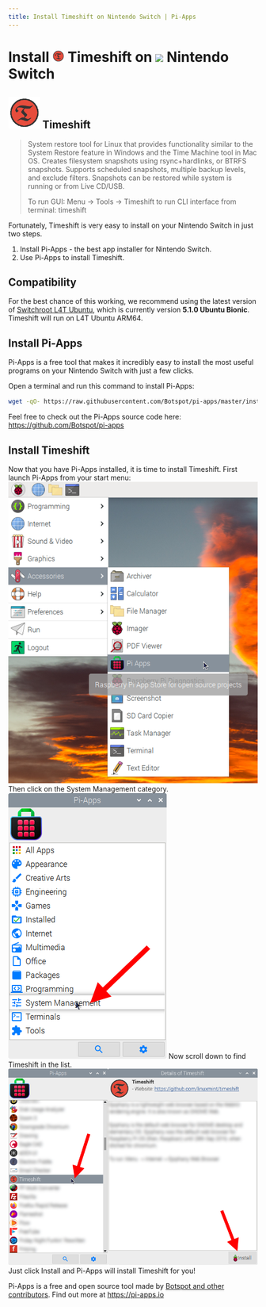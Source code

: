 ```yaml
---
title: Install Timeshift on Nintendo Switch | Pi-Apps
---
```

<div class="simple-install-content content">

# Install <img src="/img/app-icons/Timeshift/icon-64.png" height=24> Timeshift on <img src=https://switchroot.org/logo.png height=24> Nintendo Switch

## <img src="/img/app-icons/Timeshift/icon-64.png"> Timeshift
> System restore tool for Linux that provides functionality similar to the System Restore feature in Windows and the Time Machine tool in Mac OS.
> Creates filesystem snapshots using rsync+hardlinks, or BTRFS snapshots. Supports scheduled snapshots, multiple backup levels, and exclude filters. Snapshots can be restored while system is running or from Live CD/USB.
> 
> To run GUI: Menu -> Tools -> Timeshift
> to run CLI interface from terminal: timeshift

Fortunately, Timeshift is very easy to install on your Nintendo Switch in just two steps.
1. Install Pi-Apps - the best app installer for Nintendo Switch.
2. Use Pi-Apps to install Timeshift.
</div>
<div class="simple-install-content content">

## Compatibility
For the best chance of this working, we recommend using the latest version of [Switchroot L4T Ubuntu](https://wiki.switchroot.org/en/Linux/Ubuntu-Install-Guide), which is currently version **5.1.0 Ubuntu Bionic**.
Timeshift will run on L4T Ubuntu ARM64.
</div>
<div class="simple-install-content content">

## Install Pi-Apps

Pi-Apps is a free tool that makes it incredibly easy to install the most useful programs on your Nintendo Switch with just a few clicks.

Open a terminal and run this command to install Pi-Apps:
```bash
wget -qO- https://raw.githubusercontent.com/Botspot/pi-apps/master/install | bash
```
Feel free to check out the Pi-Apps source code here: https://github.com/Botspot/pi-apps
</div>
<div class="simple-install-content content">

## Install Timeshift

Now that you have Pi-Apps installed, it is time to install Timeshift.
First launch Pi-Apps from your start menu:
<img src="/img/start-menu.png">
Then click on the System Management category.
<img src="/img/category-selections/System Management.png">
Now scroll down to find Timeshift in the list.
<img src="/img/app-icons/Timeshift/app-selection.png">
Just click Install and Pi-Apps will install Timeshift for you!
</div>
<div class="simple-install-content content">

Pi-Apps is a free and open source tool made by [Botspot and other contributors](/about/#contributors). Find out more at https://pi-apps.io
</div>
